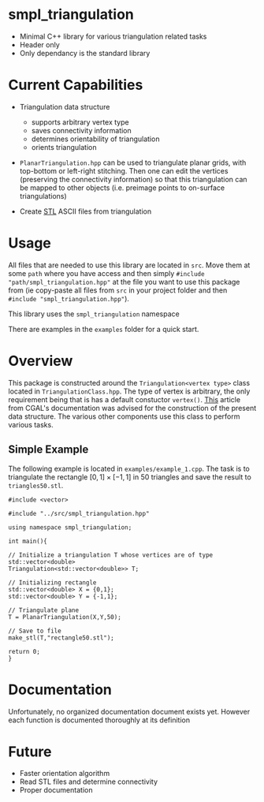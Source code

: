# smpl_triangulation
	
- Minimal C++ library for various triangulation related tasks
- Header only
- Only dependancy is the standard library

# Current Capabilities

- Triangulation data structure 
    - supports arbitrary vertex type
    - saves connectivity information
    - determines orientability of triangulation
    - orients triangulation

- `PlanarTriangulation.hpp` can be used to triangulate planar grids, with top-bottom or left-right stitching. Then one can edit the vertices (preserving the connectivity information) so that this triangulation can be mapped to other objects (i.e. preimage points to on-surface triangulations)
- Create [STL](https://en.wikipedia.org/wiki/STL_(file_format)) ASCII files from triangulation

# Usage

All files that are needed to use this library are located in `src`. Move them at some `path` where you have access and then simply `#include "path/smpl_triangulation.hpp"` at the file you want to use this package from (ie copy-paste all files from `src` in your project folder and then `#include "smpl_triangulation.hpp"`). 

This library uses the `smpl_triangulation` namespace

There are examples in the `examples` folder for a quick start.

# Overview

This package is constructed around the `Triangulation<vertex type>` class located in `TriangulationClass.hpp`. The type of vertex is arbitrary, the only requirement being that is has a default constuctor `vertex()`. [This](https://doc.cgal.org/latest/TDS_2/index.html) article from CGAL's documentation was advised for the construction of the present data structure. The various other components use this class to perform various tasks.

## Simple Example
The following example is located in `examples/example_1.cpp`. The task is to triangulate the rectangle $[0,1]\times[-1,1]$ in 50 triangles and save the result to `triangles50.stl`.

    #include <vector>

    #include "../src/smpl_triangulation.hpp"

    using namespace smpl_triangulation;

    int main(){
    
	// Initialize a triangulation T whose vertices are of type std::vector<double>
	Triangulation<std::vector<double>> T;

	// Initializing rectangle
	std::vector<double> X = {0,1};
	std::vector<double> Y = {-1,1};
	
	// Triangulate plane
	T = PlanarTriangulation(X,Y,50);

	// Save to file
	make_stl(T,"rectangle50.stl");

	return 0;
    }
# Documentation    
Unfortunately, no organized documentation document exists yet. However each function is documented thoroughly at its definition
# Future

- Faster orientation algorithm
- Read STL files and determine connectivity
- Proper documentation 
